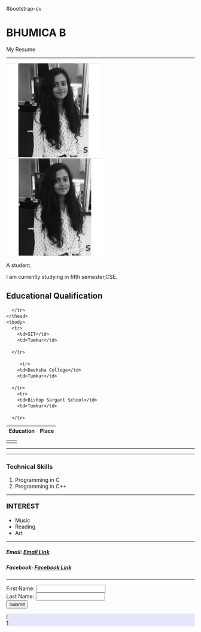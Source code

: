 #bootstrap-cv
<!DOCTYPE html>
<html lang="en">

<head>
  <title> Website </title>
  <meta charset="utf-8">
  <meta name="viewport" content="width=device-width, initial-scale=1">
  <link rel="stylesheet" href="https://maxcdn.bootstrapcdn.com/bootstrap/4.3.1/css/bootstrap.min.css">
 
<title> my website </title>
</head>


<body>
	<div class="container-fluid">
 
 

  <div class="jumbotron">
  <h1 class="display-4">BHUMICA B</h1>
  <p class="bg-dark text-white">My Resume</p>
  
  
  <hr class="my-4">
 
 
</div>

<div class="container">

  <img src="image.jpg" class="mx-auto d-block" style="width:50%">


  <img src = "image.jpg" class="mx-auto d-block" alt="Bhumica's profile photo" width="260" height="260"> 
  
 
</div>


<div class="container">
	<p> A student. </p> 
    <p>	I am currently studying in fifth semester,CSE. </p>
  <h2>Educational Qualification</h2>
           
  <table class="table table-dark">
    <thead>
      <tr>
        <th>Education</th>
        <th>Place</th>
        
      </tr>
    </thead>
    <tbody>
      <tr>
        <td>SIT</td>
        <td>Tumkur</td>
       
      </tr>
        
         <tr>
        <td>Deeksha College</td>
        <td>Tumkur</td>
       
      </tr>
        <tr>
        <td>Bishop Sargant School</td>
        <td>Tumkur</td>
       
      </tr>
    
    

</div>



<table>

<tr>

<td>




</td>

<td>


</td>
</tr>
</table>



<hr>

<hr>


<h3>Technical Skills</h3>

<ol>
  <li>Programming in C</li>
  <li>Programming in C++</li>
  
</ol>  
</ul>

<hr>

<h4> <font size= "4"> INTEREST </font> </h4>
<ul style="list-style-type:disc;">
  <li>Music</li>
  <li>Reading</li>
  <li>Art</li>
</ul>  
<hr>

<h5> Email: <a href="mailto:bhumica75@gmail.in"> Email Link </a></h5>
<h5> Facebook: <a href="www.facebook.com/bhumica"> Facebook Link </a></h5>
<hr>

<table cellspacing = "20">
<form action= "index.html" method= "get">

First Name: <input type="text" name="fname"><br>
Last Name: <input type="text" name="lname"> <br>
<input type="submit" value="Submit">

 <div class="row">
    <div class="col" style="background-color:lavender;">l</div>
    <div class="col" style="background-color:lavender;"></div>
    <div class="col" style="background-color:lavender;">1</div>

</div>

 <script src="https://ajax.googleapis.com/ajax/libs/jquery/3.4.0/jquery.min.js"></script>
  <script src="https://cdnjs.cloudflare.com/ajax/libs/popper.js/1.14.7/umd/popper.min.js"></script>
  <script src="https://maxcdn.bootstrapcdn.com/bootstrap/4.3.1/js/bootstrap.min.js"></script>



</body>

</html>

